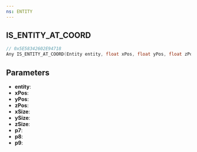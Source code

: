 ```yaml
---
ns: ENTITY
---
```

## IS_ENTITY_AT_COORD

```c
// 0x5E58342602E94718
Any IS_ENTITY_AT_COORD(Entity entity, float xPos, float yPos, float zPos, float xSize, float ySize, float zSize, BOOL p7, BOOL p8, int p9);
```

## Parameters
* **entity**:
* **xPos**:
* **yPos**:
* **zPos**:
* **xSize**:
* **ySize**:
* **zSize**:
* **p7**:
* **p8**:
* **p9**:
